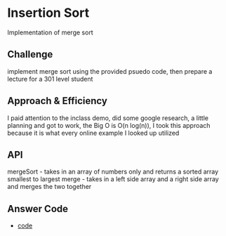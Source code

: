 # Insertion Sort
<!-- Short summary or background information -->
Implementation of merge sort

## Challenge
<!-- Description of the challenge -->
implement merge sort using the provided psuedo code, then prepare a lecture for a 301 level student

## Approach & Efficiency
<!-- What approach did you take? Why? What is the Big O space/time for this approach? -->
I paid attention to the inclass demo, did some google research, a little planning and got to work, the Big O is O(n log(n)), I took this approach because it is what every online example I looked up utilized

## API
<!-- Description of each method publicly available to your Linked List -->
mergeSort - takes in an array of numbers only and returns a sorted array smallest to largest
merge - takes in a left side array and a right side array and merges the two together

## Answer Code
* [code](./quickSort.js)
